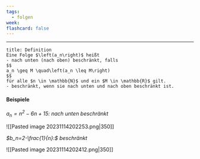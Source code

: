 ```yaml
---
tags:
  - folgen
week: 
flashcard: false
---
```

***

```ad-important
title: Definition
Eine Folge $\left(a_n\right)$ heißt
- nach unten (nach oben) beschränkt, falls
$$
a_n \geq M \quad\left(a_n \leq M\right)
$$
für alle $n \in \mathbb{N}$ und ein $M \in \mathbb{R}$ gilt.
- beschränkt, wenn sie nach unten und nach oben beschränkt ist.

```

#### Beispiele

*$a_n=n^2-6 n+15:$ nach unten beschränkt*

![[Pasted image 20231114202253.png|350]]

*$b_n=2-\frac{1}{n}:$ beschränkt*

![[Pasted image 20231114202412.png|350]]

